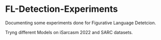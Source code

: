 # FL-Detection-Experiments

Documenting some experiments done for Figurative Language Detetcion.

Tryng different Models on iSarcasm 2022 and SARC datasets.
